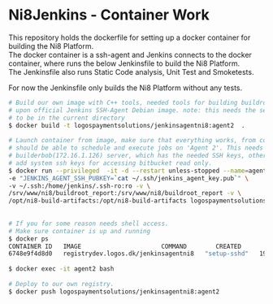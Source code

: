 # Ni8Jenkins - Container Work

This repository holds the dockerfile for setting up a docker container for building the Ni8 Platform.  
The docker container is a ssh-agent and Jenkins connects to the docker container, where runs the below Jenkinsfile to build
the Ni8 Platform.  
The Jenkinsfile also runs Static Code analysis, Unit Test and Smoketests. 

For now the Jenkinsfile only builds the Ni8 Platform without any tests.
```bash
# Build our own image with C++ tools, needed tools for building buildroot and is based
# upon official Jenkins SSH-Agent Debian image. note: this needs the setup_sshd.sh file
# to be in the current directory
$ docker build -t logospaymentsolutions/jenkinsagentni8:agent2  .
 
# Launch container from image, make sure that everything works, from controller you
# should be able to schedule and execute jobs on 'Agent 2'. This needs to be run on the 
# builderbob(172.16.1.126) server, which has the needed SSH keys, otherwise one need to 
# add system ssh keys for accessing bitbucket read only.
$ docker run --privileged  -it -d --restart unless-stopped --name=agent2 -p 2235:22 \
-e "JENKINS_AGENT_SSH_PUBKEY=`cat ~/.ssh/jenkins_agent_key.pub`" \
-v ~/.ssh:/home/jenkins/.ssh-ro:ro -v \
/srv/www/ni8/buildroot_report:/srv/www/ni8/buildroot_report -v \
/opt/ni8-build-artifacts:/opt/ni8-build-artifacts logospaymentsolutions/jenkinsagentni8:agent2 
 
 
# If you for some reason needs shell access.
# Make sure container is up and running
$ docker ps
CONTAINER ID   IMAGE                      COMMAND        CREATED          STATUS          PORTS                                   NAMES
6748e9f4d8d0   registrydev.logos.dk/jenkinsagentni8   "setup-sshd"   19 minutes ago   Up 19 minutes   0.0.0.0:2235->22/tcp, :::2235->22/tcp   agent2
 
$ docker exec -it agent2 bash
 
# Deploy to our own registry.
$ docker push logospaymentsolutions/jenkinsagentni8:agent2 
```

